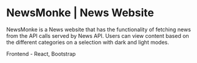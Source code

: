 # NewsMonke | News Website
NewsMonke is a News website that has the functionality of fetching news from the API calls served by News API. Users can view content based on the different categories on a selection with dark and light modes.

Frontend - React, Bootstrap

